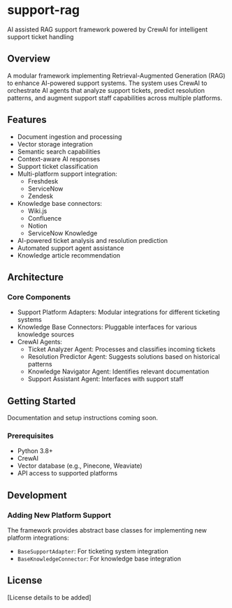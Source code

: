 # support-rag
AI assisted RAG support framework powered by CrewAI for intelligent support ticket handling

## Overview
A modular framework implementing Retrieval-Augmented Generation (RAG) to enhance AI-powered support systems. The system uses CrewAI to orchestrate AI agents that analyze support tickets, predict resolution patterns, and augment support staff capabilities across multiple platforms.

## Features
- Document ingestion and processing
- Vector storage integration
- Semantic search capabilities
- Context-aware AI responses
- Support ticket classification
- Multi-platform support integration:
  - Freshdesk
  - ServiceNow
  - Zendesk
- Knowledge base connectors:
  - Wiki.js
  - Confluence
  - Notion
  - ServiceNow Knowledge
- AI-powered ticket analysis and resolution prediction
- Automated support agent assistance
- Knowledge article recommendation

## Architecture
### Core Components
- Support Platform Adapters: Modular integrations for different ticketing systems
- Knowledge Base Connectors: Pluggable interfaces for various knowledge sources
- CrewAI Agents:
  - Ticket Analyzer Agent: Processes and classifies incoming tickets
  - Resolution Predictor Agent: Suggests solutions based on historical patterns
  - Knowledge Navigator Agent: Identifies relevant documentation
  - Support Assistant Agent: Interfaces with support staff

## Getting Started
Documentation and setup instructions coming soon.

### Prerequisites
- Python 3.8+
- CrewAI
- Vector database (e.g., Pinecone, Weaviate)
- API access to supported platforms

## Development
### Adding New Platform Support
The framework provides abstract base classes for implementing new platform integrations:
- `BaseSupportAdapter`: For ticketing system integration
- `BaseKnowledgeConnector`: For knowledge base integration

## License
[License details to be added]
